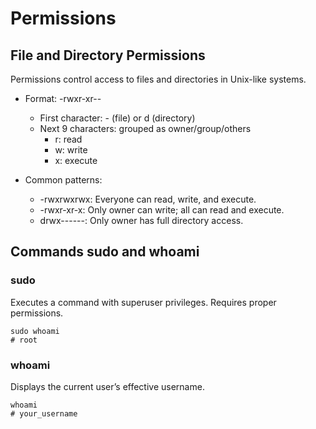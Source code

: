 # Permissions

## File and Directory Permissions

Permissions control access to files and directories in Unix-like systems.

- Format: -rwxr-xr--
    - First character: - (file) or d (directory)
    - Next 9 characters: grouped as owner/group/others
        - r: read
        - w: write
        - x: execute

- Common patterns:
    - -rwxrwxrwx: Everyone can read, write, and execute.
    - -rwxr-xr-x: Only owner can write; all can read and execute.
    - drwx------: Only owner has full directory access.

## Commands sudo and whoami

### sudo
Executes a command with superuser privileges. Requires proper permissions.

    sudo whoami
    # root

### whoami
Displays the current user’s effective username.

    whoami
    # your_username


